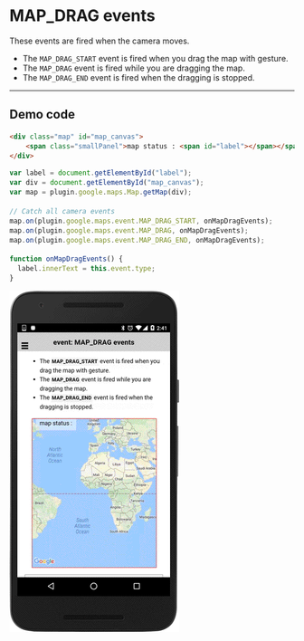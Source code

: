 # MAP_DRAG events

These events are fired when the camera moves.

- The `MAP_DRAG_START` event is fired when you drag the map with gesture.</li>
- The `MAP_DRAG` event is fired while you are dragging the map.</li>
- The `MAP_DRAG_END` event is fired when the dragging is stopped.</li>

-----------------------------------------------------------------

## Demo code

```html
<div class="map" id="map_canvas">
    <span class="smallPanel">map status : <span id="label"></span></span>
</div>
```

```js
var label = document.getElementById("label");
var div = document.getElementById("map_canvas");
var map = plugin.google.maps.Map.getMap(div);

// Catch all camera events
map.on(plugin.google.maps.event.MAP_DRAG_START, onMapDragEvents);
map.on(plugin.google.maps.event.MAP_DRAG, onMapDragEvents);
map.on(plugin.google.maps.event.MAP_DRAG_END, onMapDragEvents);

function onMapDragEvents() {
  label.innerText = this.event.type;
}
```

![](image.gif)
